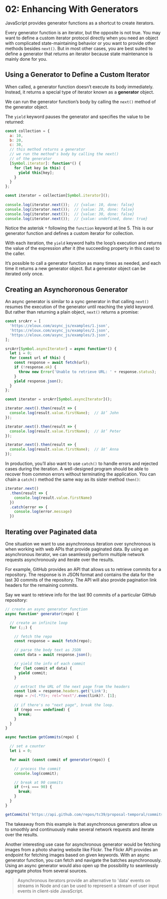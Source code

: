 # 02: Enhancing With Generators

JavaScript provides generator functions as a shortcut to create iterators.

Every generator function is an iterator, but the opposite is not true. You may want to define a custom iterator protocol directly when you need an object with complicated state-maintaining behavior or you want to provide other methods besides `next()`. But in most other cases, you are best suited to define a generator that returns an iterator because state maintenance is mainly done for you.

## Using a Generator to Define a Custom Iterator

When called, a generator function doesn’t execute its body immediately. Instead, it returns a special type of iterator known as a **generator** object.

We can run the generator function’s body by calling the `next()` method of the generator object. 

The `yield` keyword pauses the generator and specifies the value to be returned:

```js
const collection = {
  a: 10,
  b: 20,
  c: 30,
  // this method returns a generator
  // we run the method's body by calling the next()
  // of the generator
  [Symbol.iterator]: function*() {  
    for (let key in this) {
      yield this[key];
    }
  }
};

const iterator = collection[Symbol.iterator]();
  
console.log(iterator.next());  // {value: 10, done: false}
console.log(iterator.next());  // {value: 20, done: false}
console.log(iterator.next());  // {value: 30, done: false}
console.log(iterator.next());  // {value: undefined, done: true}
```

Notice the asterisk `*` following the `function` keyword at line 5. This is our generator function and defines a custom iterator for collection.

With each iteration, the `yield` keyword halts the loop’s execution and returns the value of the expression after it (the succeeding property in this case) to the caller.

It’s possible to call a generator function as many times as needed, and each time it returns a new generator object. But a generator object can be iterated only once. 

## Creating an Asynchoronous Generator

An async generator is similar to a sync generator in that calling `next()` resumes the execution of the generator until reaching the yield keyword. But rather than returning a plain object, `next()` returns a promise:

```js
const srcArr = [
  'https://eloux.com/async_js/examples/1.json',
  'https://eloux.com/async_js/examples/2.json',
  'https://eloux.com/async_js/examples/3.json',
];

srcArr[Symbol.asyncIterator] = async function*() {  
  let i = 0;
  for (const url of this) {
    const response = await fetch(url);
    if (!response.ok) {
      throw new Error('Unable to retrieve URL: ' + response.status);
    }
    yield response.json();
  }
};

const iterator = srcArr[Symbol.asyncIterator]();

iterator.next().then(result => {
  console.log(result.value.firstName);  // â‡’ John
});

iterator.next().then(result => {
  console.log(result.value.firstName);  // â‡’ Peter
});

iterator.next().then(result => {
  console.log(result.value.firstName);  // â‡’ Anna
});
```

In production, you’ll also want to use `catch()` to handle errors and rejected cases during the iteration. A well-designed program should be able to recover from common errors without terminating the application. You can chain a `catch()` method the same way as its sister method `then()`:

```js
iterator.next()
  .then(result => {
    console.log(result.value.firstName)
  })
  .catch(error => {
    console.log(error.message)
  })
```

## Iterating over Paginated data

One situation we want to use asynchronous iteration over synchronous is when working with web APIs that provide paginated data. By using an asynchronous iterator, we can seamlessly perform multiple network requests asynchronously and iterate over the results.

For example, GitHub provides an API that allows us to retrieve commits for a repository. The response is in JSON format and contains the data for the last 30 commits of the repository. The API will also provide pagination link headers for the remaining commits.

Say we want to retrieve info for the last 90 commits of a particular GitHub repository:

```js
// create an async generator function
async function* generator(repo) {

  // create an infinite loop
  for (;;) {

    // fetch the repo
    const response = await fetch(repo);

    // parse the body text as JSON
    const data = await response.json();

    // yield the info of each commit
    for (let commit of data) {
      yield commit;
    }

    // extract the URL of the next page from the headers
    const link = response.headers.get('Link');  
    repo = /<(.*?)>; rel="next"/.exec(link)?. [1];
    
    // if there's no "next page", break the loop.
    if (repo === undefined) {
      break;  
    }
  }
}

async function getCommits(repo) {

  // set a counter
  let i = 0;

  for await (const commit of generator(repo)) {

    // process the commit
    console.log(commit);

    // break at 90 commits
    if (++i === 90) {  
      break;
    }
  }
}

getCommits('https://api.github.com/repos/tc39/proposal-temporal/commits');
```

The takeaway from this example is that asynchronous generators allow us to smoothly and continuously make several network requests and iterate over the results.

Another interesting use case for asynchronous generator would be fetching images from a photo sharing website like Flickr. The Flickr API provides an endpoint for fetching images based on given keywords. With an async generator function, you can fetch and navigate the batches asynchronously. Using an async generator would also open up the possibility to seamlessly aggregate photos from several sources.

>Asynchronous iterators provide an alternative to 'data' events on streams in Node and can be used to represent a stream of user input events in client-side JavaScript.


